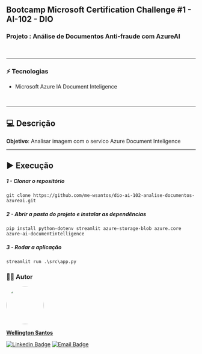 ## Bootcamp Microsoft Certification Challenge #1 - AI-102 - DIO
### Projeto : Análise de Documentos Anti-fraude com AzureAI
<br>
<hr>

### :zap: Tecnologias
* Microsoft Azure IA Document Inteligence
<br>
<hr>

## :computer: Descrição
**Objetivo**: Analisar imagem com o servico Azure Document Inteligence

<hr>

## :arrow_forward: Execução

##### 1 - Clonar o repositório
  `git clone https://github.com/me-wsantos/dio-ai-102-analise-documentos-azureai.git`

##### 2 - Abrir a pasta do projeto e instalar as dependências
  `pip install python-dotenv streamlit azure-storage-blob azure.core azure-ai-documentintelligence`

##### 3 - Rodar a aplicação
  `streamlit run .\src\app.py`
  
### :technologist: Autor
  <a href="https://github.com/me-wsantos">
   <img style="border-radius: 50%;" src="https://avatars.githubusercontent.com/u/179779189?v=4" width="100px;" alt=""/>
   <br />
   <p><b>Wellington Santos</b></sub></a> <a href="https://github.com/me-wsantos" title="GitHub"></a></p>
  
  [![Linkedin Badge](https://img.shields.io/badge/-Wellington--Santos-blue?style=flat-square&logo=Linkedin&logoColor=white&link=https://www.linkedin.com/in/wellington-lima-dos-santos-13343143/)](https://www.linkedin.com/in/-wellington-santos/)
  [![Email Badge](https://img.shields.io/badge/-me@wellington--santos.com-c14438?style=flat-square&logo=Gmail&color=11ab3a&logoColor=white&link=mailto:me@wellington-santos.com)](mailto:me@wellington-santos.com)
